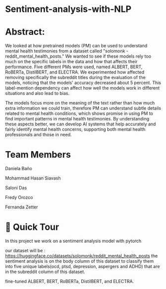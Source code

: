 # Sentiment-analysis-with-NLP
# Abstract:
We looked at how pretrained models (PM) can be used to understand mental health testimonies from a dataset called "solomonk - reddit_mental_health_posts." We wanted to see if these models rely too much on the specific labels in the data and how that affects their performance. Five different PMs were used, named ALBERT, BERT, RoBERTa, DistilBERT, and ELECTRA.
We experimented how affected removing specifically the subreddit titles during the evaluation of the models, noticing that the models' accuracy decreased about 5 percent. This label-mention dependency can affect how well the models work in different situations and also lead to bias.

The models focus more on the meaning of the text rather than how much extra information we could train, therefore PM can understand subtle details related to mental health conditions, which shows promise in using PM to find important patterns in mental health testimonies.
By understanding these aspects better, we can develop AI systems that help accurately and fairly identify mental health concerns, supporting both mental health professionals and those in need.
# Team Members
Daniela Baño

Mohammad Hasan Siavash

Saloni Das

Fredy Orozco

Fernanda Zetter

# 🚀 Quick Tour

In this project we work on a sentiment analysis model with pytorch

our dataset will be : https://huggingface.co/datasets/solomonk/reddit_mental_health_posts
the sentiment analysis is on the body column of this dataset to classify them into five unique labels(ocd, ptsd, depression, aspergers and ADHD) that are in the subreddit column of this dataset.

fine-tuned ALBERT, BERT, RoBERTa, DistilBERT, and ELECTRA.

